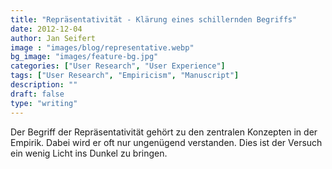 ```yaml
---
title: "Repräsentativität - Klärung eines schillernden Begriffs"
date: 2012-12-04
author: Jan Seifert
image : "images/blog/representative.webp"
bg_image: "images/feature-bg.jpg"
categories: ["User Research", "User Experience"]
tags: ["User Research", "Empiricism", "Manuscript"]
description: ""
draft: false
type: "writing"
---
```



Der Begriff der Repräsentativität gehört zu den zentralen Konzepten in der Empirik. Dabei wird er oft nur ungenügend verstanden. Dies ist der Versuch ein wenig Licht ins Dunkel zu bringen. </p>
